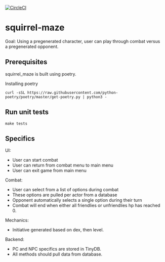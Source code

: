 [![CircleCI](https://circleci.com/gh/princeodd47/squirrel-maze.svg?style=svg)](https://circleci.com/gh/princeodd47/squirrel-maze)

# squirrel-maze
Goal: Using a pregenerated character, user can play through combat versus a pregenerated opponent.

## Prerequisites
squirrel_maze is built using poetry.

Installing poetry
```
curl -sSL https://raw.githubusercontent.com/python-poetry/poetry/master/get-poetry.py | python3 -
```

## Run unit tests
```
make tests
```

## Specifics
UI:
* User can start combat
* User can return from combat menu to main menu
* User can exit game from main menu

Combat:
* User can select from a list of options during combat
* These options are pulled per actor from a database
* Opponent automatically selects a single option during their turn
* Combat will end when either all friendlies or unfriendlies hp has reached 0.

Mechanics:
* Initiative generated based on dex, then level.

Backend:
* PC and NPC specifics are stored in TinyDB.
* All methods should pull data from database.

